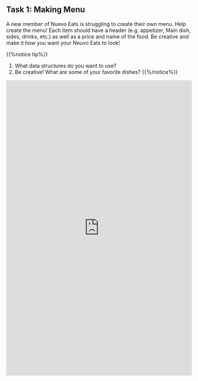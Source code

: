 <!-- ---
title: "Problem 2: Advanced HashMaps"
date: 2019-07-28T11:45:38-07:00
draft: true
weight: 1
--- -->

<!--<link rel="stylesheet" href="../../style.css">-->

## Task 1: Making Menu

A new member of Nuevo Eats is struggling to create their own menu. Help create the menu! Each item should have a header (e.g. appetizer, Main dish, sides, drinks, etc.) as well as a price and name of the food. Be creative and make it how you want your Neuvo Eats to look!

{{%notice tip%}}
1. What data structures do you want to use?
2. Be creative! What are some of your favorite dishes?
{{%/notice%}}

<iframe height="800px" width="100%" src="https://replit.com/@nuevofoundation/HashFind?lite=true" scrolling="no" frameborder="no" allowtransparency="true" allowfullscreen="true" sandbox="allow-forms allow-pointer-lock allow-popups allow-same-origin allow-scripts allow-modals"></iframe>